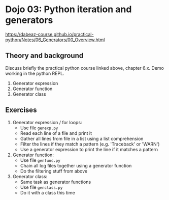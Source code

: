 # Dojo 03: Python iteration and generators

https://dabeaz-course.github.io/practical-python/Notes/06_Generators/00_Overview.html

## Theory and background

Discuss briefly the practical python course linked above, chapter 6.x.
Demo working in the python REPL.

1. Generator expression
2. Generator function
3. Generator class

## Exercises

1. Generator expression / for loops:
   - Use file `genexp.py`
   - Read each line of a file and print it
   - Gather all lines from file in a list using a list comprehension
   - Filter the lines if they match a pattern (e.g. 'Traceback' or 'WARN')
   - Use a generator expression to print the line if it matches a pattern
2. Generator function:
   - Use file `genfunc.py`
   - Chain all log files together using a generator function
   - Do the filtering stuff from above
3. Generator class:
   - Same task as generator functions
   - Use file `genclass.py`
   - Do it with a class this time

